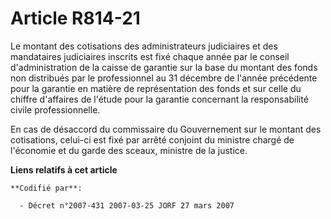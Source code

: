 # Article R814-21

Le montant des cotisations des administrateurs judiciaires et des mandataires judiciaires inscrits est fixé chaque année par
le conseil d'administration de la caisse de garantie sur la base du montant des fonds non distribués par le professionnel au
31 décembre de l'année précédente pour la garantie en matière de représentation des fonds et sur celle du chiffre d'affaires
de l'étude pour la garantie concernant la responsabilité civile professionnelle.

En cas de désaccord du commissaire du Gouvernement sur le montant des cotisations, celui-ci est fixé par arrêté conjoint du
ministre chargé de l'économie et du garde des sceaux, ministre de la justice.

**Liens relatifs à cet article**

	**Codifié par**:

	  - Décret n°2007-431 2007-03-25 JORF 27 mars 2007
